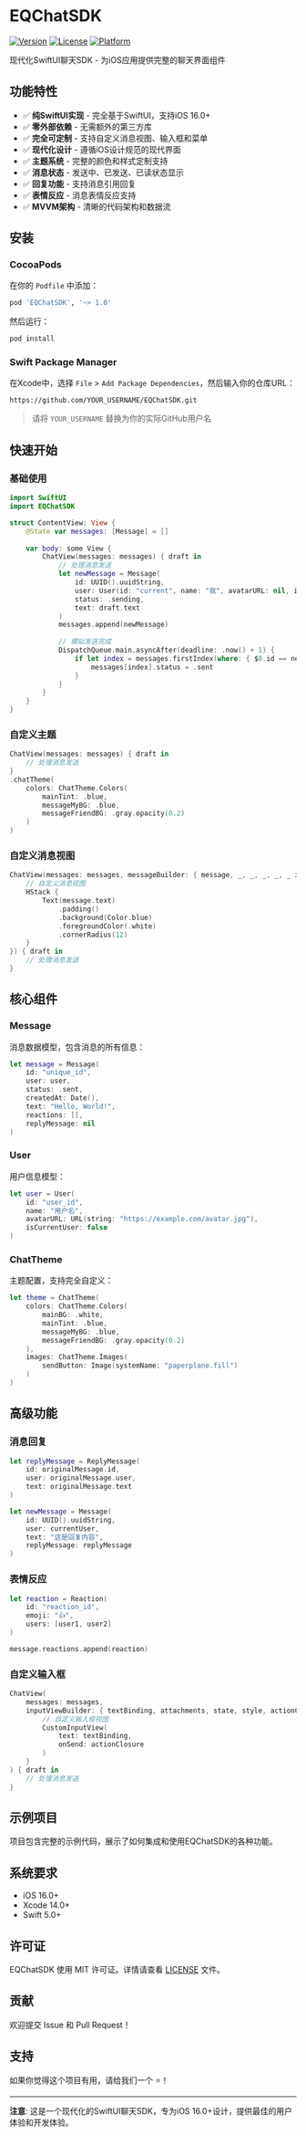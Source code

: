 # EQChatSDK

[![Version](https://img.shields.io/cocoapods/v/EQChatSDK.svg?style=flat)](https://cocoapods.org/pods/EQChatSDK)
[![License](https://img.shields.io/cocoapods/l/EQChatSDK.svg?style=flat)](https://cocoapods.org/pods/EQChatSDK)
[![Platform](https://img.shields.io/cocoapods/p/EQChatSDK.svg?style=flat)](https://cocoapods.org/pods/EQChatSDK)

现代化SwiftUI聊天SDK - 为iOS应用提供完整的聊天界面组件

## 功能特性

- ✅ **纯SwiftUI实现** - 完全基于SwiftUI，支持iOS 16.0+
- ✅ **零外部依赖** - 无需额外的第三方库
- ✅ **完全可定制** - 支持自定义消息视图、输入框和菜单
- ✅ **现代化设计** - 遵循iOS设计规范的现代界面
- ✅ **主题系统** - 完整的颜色和样式定制支持
- ✅ **消息状态** - 发送中、已发送、已读状态显示
- ✅ **回复功能** - 支持消息引用回复
- ✅ **表情反应** - 消息表情反应支持
- ✅ **MVVM架构** - 清晰的代码架构和数据流

## 安装

### CocoaPods

在你的 `Podfile` 中添加：

```ruby
pod 'EQChatSDK', '~> 1.0'
```

然后运行：

```bash
pod install
```

### Swift Package Manager

在Xcode中，选择 `File` > `Add Package Dependencies`，然后输入你的仓库URL：

```
https://github.com/YOUR_USERNAME/EQChatSDK.git
```

> 请将 `YOUR_USERNAME` 替换为你的实际GitHub用户名

## 快速开始

### 基础使用

```swift
import SwiftUI
import EQChatSDK

struct ContentView: View {
    @State var messages: [Message] = []
    
    var body: some View {
        ChatView(messages: messages) { draft in
            // 处理消息发送
            let newMessage = Message(
                id: UUID().uuidString,
                user: User(id: "current", name: "我", avatarURL: nil, isCurrentUser: true),
                status: .sending,
                text: draft.text
            )
            messages.append(newMessage)
            
            // 模拟发送完成
            DispatchQueue.main.asyncAfter(deadline: .now() + 1) {
                if let index = messages.firstIndex(where: { $0.id == newMessage.id }) {
                    messages[index].status = .sent
                }
            }
        }
    }
}
```

### 自定义主题

```swift
ChatView(messages: messages) { draft in
    // 处理消息发送
}
.chatTheme(
    colors: ChatTheme.Colors(
        mainTint: .blue,
        messageMyBG: .blue,
        messageFriendBG: .gray.opacity(0.2)
    )
)
```

### 自定义消息视图

```swift
ChatView(messages: messages, messageBuilder: { message, _, _, _, _, _ in
    // 自定义消息视图
    HStack {
        Text(message.text)
            .padding()
            .background(Color.blue)
            .foregroundColor(.white)
            .cornerRadius(12)
    }
}) { draft in
    // 处理消息发送
}
```

## 核心组件

### Message

消息数据模型，包含消息的所有信息：

```swift
let message = Message(
    id: "unique_id",
    user: user,
    status: .sent,
    createdAt: Date(),
    text: "Hello, World!",
    reactions: [],
    replyMessage: nil
)
```

### User

用户信息模型：

```swift
let user = User(
    id: "user_id",
    name: "用户名",
    avatarURL: URL(string: "https://example.com/avatar.jpg"),
    isCurrentUser: false
)
```

### ChatTheme

主题配置，支持完全自定义：

```swift
let theme = ChatTheme(
    colors: ChatTheme.Colors(
        mainBG: .white,
        mainTint: .blue,
        messageMyBG: .blue,
        messageFriendBG: .gray.opacity(0.2)
    ),
    images: ChatTheme.Images(
        sendButton: Image(systemName: "paperplane.fill")
    )
)
```

## 高级功能

### 消息回复

```swift
let replyMessage = ReplyMessage(
    id: originalMessage.id,
    user: originalMessage.user,
    text: originalMessage.text
)

let newMessage = Message(
    id: UUID().uuidString,
    user: currentUser,
    text: "这是回复内容",
    replyMessage: replyMessage
)
```

### 表情反应

```swift
let reaction = Reaction(
    id: "reaction_id",
    emoji: "👍",
    users: [user1, user2]
)

message.reactions.append(reaction)
```

### 自定义输入框

```swift
ChatView(
    messages: messages,
    inputViewBuilder: { textBinding, attachments, state, style, actionClosure, dismissClosure in
        // 自定义输入框视图
        CustomInputView(
            text: textBinding,
            onSend: actionClosure
        )
    }
) { draft in
    // 处理消息发送
}
```

## 示例项目

项目包含完整的示例代码，展示了如何集成和使用EQChatSDK的各种功能。

## 系统要求

- iOS 16.0+
- Xcode 14.0+
- Swift 5.0+

## 许可证

EQChatSDK 使用 MIT 许可证。详情请查看 [LICENSE](LICENSE) 文件。

## 贡献

欢迎提交 Issue 和 Pull Request！

## 支持

如果你觉得这个项目有用，请给我们一个 ⭐️！

---

**注意**: 这是一个现代化的SwiftUI聊天SDK，专为iOS 16.0+设计，提供最佳的用户体验和开发体验。